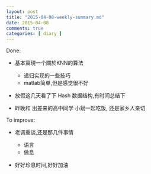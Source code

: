 ```yaml
---
layout: post
title: "2015-04-08-weekly-summary.md"
date: 2015-04-08
comments: true
categories: [ diary ]
---
```


Done:

*  基本實現一个關於KNN的算法
     - 递归实现的一些技巧
     - matlab简单,但是感觉很不好
    
*  放假这几天看了下 Hash 数据结构,有时间总结下

*  昨晚和 出差来的高中同学 小斌一起吃饭, 还是家乡人亲切


To improve:

*  老调重谈,还是那几件事情
   - 语言
   - 做息

*  好好珍息时间,好好加油
